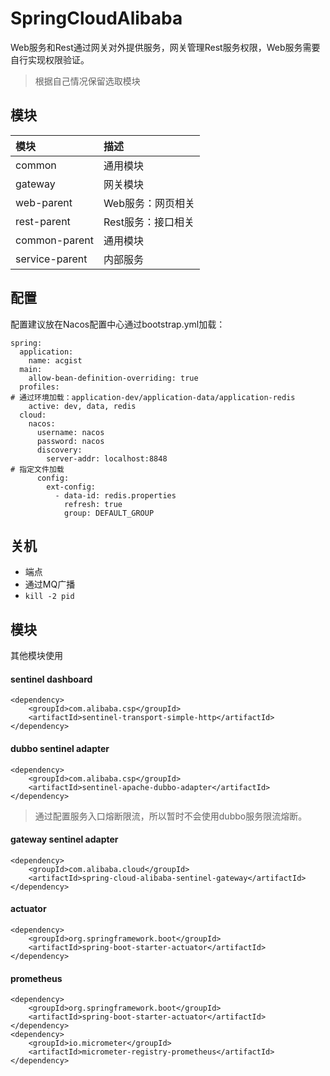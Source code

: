 # SpringCloudAlibaba

Web服务和Rest通过网关对外提供服务，网关管理Rest服务权限，Web服务需要自行实现权限验证。

> 根据自己情况保留选取模块

## 模块

|模块|描述|
|:-|:-|
|common|通用模块|
|gateway|网关模块|
|web-parent|Web服务：网页相关|
|rest-parent|Rest服务：接口相关|
|common-parent|通用模块|
|service-parent|内部服务|

## 配置

配置建议放在Nacos配置中心通过bootstrap.yml加载：

```
spring:
  application:
    name: acgist
  main:
    allow-bean-definition-overriding: true
  profiles:
# 通过环境加载：application-dev/application-data/application-redis
    active: dev, data, redis
  cloud:
    nacos:
      username: nacos
      password: nacos
      discovery:
        server-addr: localhost:8848
# 指定文件加载
      config:
        ext-config:
          - data-id: redis.properties
            refresh: true
            group: DEFAULT_GROUP
```

## 关机

* 端点
* 通过MQ广播
* `kill -2 pid`

## 模块

其他模块使用

#### sentinel dashboard

```
<dependency>
	<groupId>com.alibaba.csp</groupId>
	<artifactId>sentinel-transport-simple-http</artifactId>
</dependency>
```

#### dubbo sentinel adapter

```
<dependency>
	<groupId>com.alibaba.csp</groupId>
	<artifactId>sentinel-apache-dubbo-adapter</artifactId>
</dependency>
```

> 通过配置服务入口熔断限流，所以暂时不会使用dubbo服务限流熔断。

#### gateway sentinel adapter

```
<dependency>
	<groupId>com.alibaba.cloud</groupId>
	<artifactId>spring-cloud-alibaba-sentinel-gateway</artifactId>
</dependency>
```

#### actuator

```
<dependency>
	<groupId>org.springframework.boot</groupId>
	<artifactId>spring-boot-starter-actuator</artifactId>
</dependency>
```

#### prometheus

```
<dependency>
	<groupId>org.springframework.boot</groupId>
	<artifactId>spring-boot-starter-actuator</artifactId>
</dependency>
<dependency>
	<groupId>io.micrometer</groupId>
	<artifactId>micrometer-registry-prometheus</artifactId>
</dependency>
```
